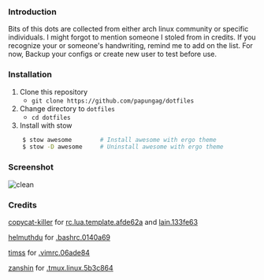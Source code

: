### Introduction
Bits of this dots are collected from either arch linux community or specific individuals. I might forgot to mention someone I stoled from in credits. If you recognize your or someone's handwriting, remind me to add on the list. For now, Backup your configs or create new user to test before use.

### Installation
1. Clone this repository
   * ``` git clone https://github.com/papungag/dotfiles ```
2. Change directory to ```dotfiles```
   * ``` cd dotfiles ```
3. Install with stow
```bash
    $ stow awesome        # Install awesome with ergo theme
    $ stow -D awesome     # Uninstall awesome with ergo theme
```

### Screenshot

![clean](https://u.teknik.io/E9W7x.png)

### Credits
[copycat-killer] for [rc.lua.template.afde62a] and [lain.133fe63]

[helmuthdu] for [.bashrc.0140a69]

[timss] for [.vimrc.06ade84]

[zanshin] for [.tmux.linux.5b3c864]

[copycat-killer]: https://github.com/copycat-killer
[rc.lua.template.afde62a]: https://raw.githubusercontent.com/copycat-killer/awesome-copycats/afde62ab4b548d1e5ed1c4ce2457333b2d8d3375/rc.lua.template
[lain.133fe63]: https://github.com/copycat-killer/lain/tree/133fe63b85978ac1f21658c5decd66e269261e60

[helmuthdu]: https://github.com/helmuthdu
[.bashrc.0140a69]: https://raw.githubusercontent.com/helmuthdu/dotfiles/0140a69c037092711d10a9d035eb435f273fcf80/.bashrc

[timss]: https://github.com/timss
[.vimrc.06ade84]: https://raw.githubusercontent.com/timss/vimconf/06ade840bdf7012966b7388015477c5f1c991dcb/.vimrc

[zanshin]: https://github.com/zanshin
[.tmux.linux.5b3c864]: https://raw.githubusercontent.com/zanshin/dotfiles/5b3c8640b5a2c895a7d5d16aa0162ceaee0db821/tmux/tmux.linux